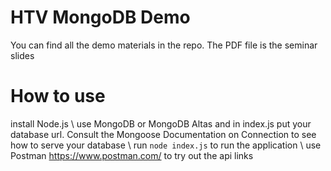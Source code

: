 # HTV MongoDB Demo
You can find all the demo materials in the repo. The PDF file is the seminar slides

# How to use
install Node.js \\
use MongoDB or MongoDB Altas and in index.js put your database url. Consult the Mongoose Documentation on Connection to see how to serve your database \\
run `node index.js` to run the application \\
use Postman https://www.postman.com/ to try out the api links

